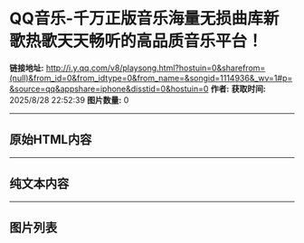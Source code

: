 # QQ音乐-千万正版音乐海量无损曲库新歌热歌天天畅听的高品质音乐平台！

**链接地址:** http://i.y.qq.com/v8/playsong.html?hostuin=0&sharefrom=(null)&from_id=0&from_idtype=0&from_name=&songid=1114936&_wv=1#p=&source=qq&appshare=iphone&disstid=0&hostuin=0
**作者:** 
**获取时间:** 2025/8/28 22:52:39
**图片数量:** 0

---

## 原始HTML内容

<div id="app"></div><script crossorigin="anonymous" type="text/javascript" src="/ryqq/js/runtime~Page.8cba176611f4dd1ba453.js?max_age=2592000"></script><script crossorigin="anonymous" type="text/javascript" src="/ryqq/js/vendor.chunk.8a93aba30e8daf947f8f.js?max_age=2592000"></script><script crossorigin="anonymous" type="text/javascript" src="/ryqq/js/Page.chunk.5cd6ac2a0863f21ebe44.js?max_age=2592000"></script><script src="//y.qq.com/component/m/qmfe-imusictj-report/iife/index.js?max_age=2592000" crossorigin="anonymous"></script>

---

## 纯文本内容



---

## 图片列表


